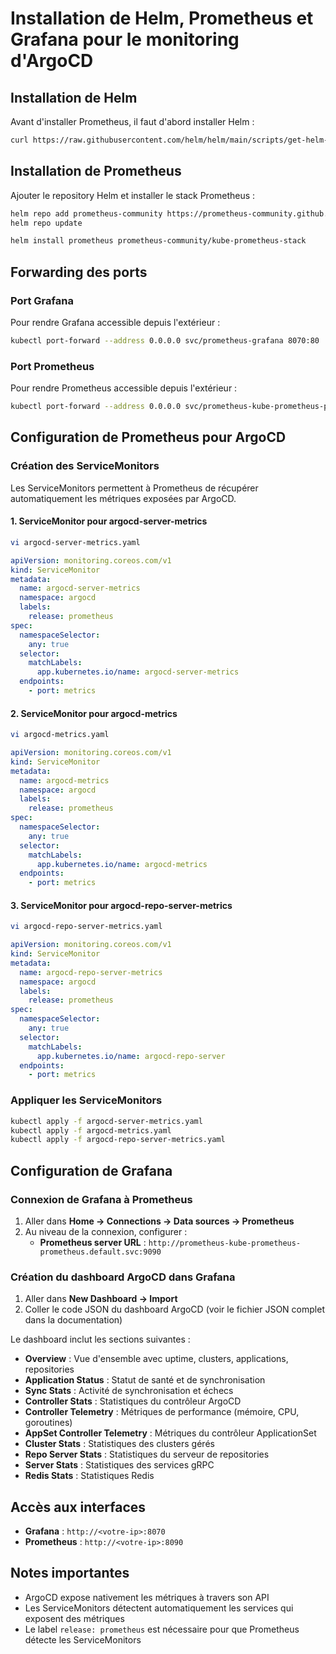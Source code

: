 # Installation de Helm, Prometheus et Grafana pour le monitoring d'ArgoCD

## Installation de Helm

Avant d'installer Prometheus, il faut d'abord installer Helm :

```bash
curl https://raw.githubusercontent.com/helm/helm/main/scripts/get-helm-3 | bash
```

## Installation de Prometheus

Ajouter le repository Helm et installer le stack Prometheus :

```bash
helm repo add prometheus-community https://prometheus-community.github.io/helm-charts
helm repo update

helm install prometheus prometheus-community/kube-prometheus-stack
```

## Forwarding des ports

### Port Grafana

Pour rendre Grafana accessible depuis l'extérieur :

```bash
kubectl port-forward --address 0.0.0.0 svc/prometheus-grafana 8070:80
```

### Port Prometheus

Pour rendre Prometheus accessible depuis l'extérieur :

```bash
kubectl port-forward --address 0.0.0.0 svc/prometheus-kube-prometheus-prometheus 8090:9090
```

## Configuration de Prometheus pour ArgoCD

### Création des ServiceMonitors

Les ServiceMonitors permettent à Prometheus de récupérer automatiquement les métriques exposées par ArgoCD.

#### 1. ServiceMonitor pour argocd-server-metrics

```bash
vi argocd-server-metrics.yaml
```

```yaml
apiVersion: monitoring.coreos.com/v1
kind: ServiceMonitor
metadata:
  name: argocd-server-metrics
  namespace: argocd
  labels:
    release: prometheus
spec:
  namespaceSelector:
    any: true
  selector:
    matchLabels:
      app.kubernetes.io/name: argocd-server-metrics
  endpoints:
    - port: metrics
```

#### 2. ServiceMonitor pour argocd-metrics

```bash
vi argocd-metrics.yaml
```

```yaml
apiVersion: monitoring.coreos.com/v1
kind: ServiceMonitor
metadata:
  name: argocd-metrics
  namespace: argocd
  labels:
    release: prometheus
spec:
  namespaceSelector:
    any: true
  selector:
    matchLabels:
      app.kubernetes.io/name: argocd-metrics
  endpoints:
    - port: metrics
```

#### 3. ServiceMonitor pour argocd-repo-server-metrics

```bash
vi argocd-repo-server-metrics.yaml
```

```yaml
apiVersion: monitoring.coreos.com/v1
kind: ServiceMonitor
metadata:
  name: argocd-repo-server-metrics
  namespace: argocd
  labels:
    release: prometheus
spec:
  namespaceSelector:
    any: true
  selector:
    matchLabels:
      app.kubernetes.io/name: argocd-repo-server
  endpoints:
    - port: metrics
```

### Appliquer les ServiceMonitors

```bash
kubectl apply -f argocd-server-metrics.yaml
kubectl apply -f argocd-metrics.yaml
kubectl apply -f argocd-repo-server-metrics.yaml
```

## Configuration de Grafana

### Connexion de Grafana à Prometheus

1. Aller dans **Home → Connections → Data sources → Prometheus**
2. Au niveau de la connexion, configurer :
   - **Prometheus server URL** : `http://prometheus-kube-prometheus-prometheus.default.svc:9090`

### Création du dashboard ArgoCD dans Grafana

1. Aller dans **New Dashboard → Import**
2. Coller le code JSON du dashboard ArgoCD (voir le fichier JSON complet dans la documentation)

Le dashboard inclut les sections suivantes :
- **Overview** : Vue d'ensemble avec uptime, clusters, applications, repositories
- **Application Status** : Statut de santé et de synchronisation
- **Sync Stats** : Activité de synchronisation et échecs
- **Controller Stats** : Statistiques du contrôleur ArgoCD
- **Controller Telemetry** : Métriques de performance (mémoire, CPU, goroutines)
- **AppSet Controller Telemetry** : Métriques du contrôleur ApplicationSet
- **Cluster Stats** : Statistiques des clusters gérés
- **Repo Server Stats** : Statistiques du serveur de repositories
- **Server Stats** : Statistiques des services gRPC
- **Redis Stats** : Statistiques Redis

## Accès aux interfaces

- **Grafana** : `http://<votre-ip>:8070`
- **Prometheus** : `http://<votre-ip>:8090`

## Notes importantes

- ArgoCD expose nativement les métriques à travers son API
- Les ServiceMonitors détectent automatiquement les services qui exposent des métriques
- Le label `release: prometheus` est nécessaire pour que Prometheus détecte les ServiceMonitors

